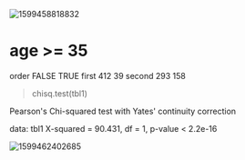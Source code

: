 ![1599458818832](E:\Research\cuijj6\jpaper\test\assets\1599458818832.png)



# age >= 35

order    FALSE TRUE
first    412   39
second   293  158

> chisq.test(tbl1)

Pearson's Chi-squared test with Yates' continuity correction

data:  tbl1
X-squared = 90.431, df = 1, p-value < 2.2e-16

![1599462402685](E:\Research\cuijj6\jpaper\test\assets\1599462402685.png)